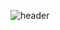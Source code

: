 ![header](https://capsule-render.vercel.app/api?type=waving&color=auto&height=400&section=header&text=Hyeonsu%20Park&fontSize=70&desc=FullStack%20Developer&animation=blink)
